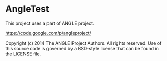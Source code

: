 AngleTest
=========

This project uses a part of ANGLE project.

https://code.google.com/p/angleproject/

Copyright (c) 2014 The ANGLE Project Authors. All rights reserved.
Use of this source code is governed by a BSD-style license that can be
found in the LICENSE file.
